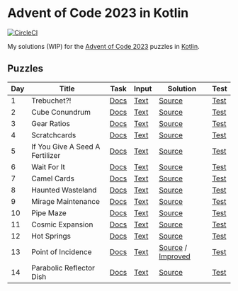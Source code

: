 # Advent of Code 2023 in Kotlin

[![CircleCI](https://dl.circleci.com/status-badge/img/gh/lakiboy/advent-of-code-2023-kotlin.svg?style=svg&circle-token=6d4e4a5bdf4f0e2902c4d54750ff1d7df65cda5c)](https://dl.circleci.com/status-badge/redirect/gh/lakiboy/advent-of-code-2023-kotlin/tree/main)

My solutions (WIP) for the [Advent of Code 2023](https://adventofcode.com/2023) puzzles in [Kotlin](https://kotlinlang.org).

## Puzzles

| Day | Title                           | Task                                         | Input                                | Solution                                                                                                                  | Test                                                     |
|-----|---------------------------------|----------------------------------------------|--------------------------------------|---------------------------------------------------------------------------------------------------------------------------|----------------------------------------------------------|
| 1   | Trebuchet?!                     | [Docs](https://adventofcode.com/2023/day/1)  | [Text](src/main/resources/day01.txt) | [Source](src/main/kotlin/io/dmitrijs/aoc2023/Day01.kt)                                                                    | [Test](src/test/kotlin/io/dmitrijs/aoc2023/Day01Test.kt) |
| 2   | Cube Conundrum                  | [Docs](https://adventofcode.com/2023/day/2)  | [Text](src/main/resources/day02.txt) | [Source](src/main/kotlin/io/dmitrijs/aoc2023/Day02.kt)                                                                    | [Test](src/test/kotlin/io/dmitrijs/aoc2023/Day02Test.kt) |
| 3   | Gear Ratios                     | [Docs](https://adventofcode.com/2023/day/3)  | [Text](src/main/resources/day03.txt) | [Source](src/main/kotlin/io/dmitrijs/aoc2023/Day03.kt)                                                                    | [Test](src/test/kotlin/io/dmitrijs/aoc2023/Day03Test.kt) |
| 4   | Scratchcards                    | [Docs](https://adventofcode.com/2023/day/4)  | [Text](src/main/resources/day04.txt) | [Source](src/main/kotlin/io/dmitrijs/aoc2023/Day04.kt)                                                                    | [Test](src/test/kotlin/io/dmitrijs/aoc2023/Day04Test.kt) |
| 5   | If You Give A Seed A Fertilizer | [Docs](https://adventofcode.com/2023/day/5)  | [Text](src/main/resources/day05.txt) | [Source](src/main/kotlin/io/dmitrijs/aoc2023/Day05.kt)                                                                    | [Test](src/test/kotlin/io/dmitrijs/aoc2023/Day05Test.kt) |
| 6   | Wait For It                     | [Docs](https://adventofcode.com/2023/day/6)  | [Text](src/main/resources/day06.txt) | [Source](src/main/kotlin/io/dmitrijs/aoc2023/Day06.kt)                                                                    | [Test](src/test/kotlin/io/dmitrijs/aoc2023/Day06Test.kt) |
| 7   | Camel Cards                     | [Docs](https://adventofcode.com/2023/day/7)  | [Text](src/main/resources/day07.txt) | [Source](src/main/kotlin/io/dmitrijs/aoc2023/Day07.kt)                                                                    | [Test](src/test/kotlin/io/dmitrijs/aoc2023/Day07Test.kt) |
| 8   | Haunted Wasteland               | [Docs](https://adventofcode.com/2023/day/8)  | [Text](src/main/resources/day08.txt) | [Source](src/main/kotlin/io/dmitrijs/aoc2023/Day08.kt)                                                                    | [Test](src/test/kotlin/io/dmitrijs/aoc2023/Day08Test.kt) |
| 9   | Mirage Maintenance              | [Docs](https://adventofcode.com/2023/day/9)  | [Text](src/main/resources/day09.txt) | [Source](src/main/kotlin/io/dmitrijs/aoc2023/Day09.kt)                                                                    | [Test](src/test/kotlin/io/dmitrijs/aoc2023/Day09Test.kt) |
| 10  | Pipe Maze                       | [Docs](https://adventofcode.com/2023/day/10) | [Text](src/main/resources/day10.txt) | [Source](src/main/kotlin/io/dmitrijs/aoc2023/Day10.kt)                                                                    | [Test](src/test/kotlin/io/dmitrijs/aoc2023/Day10Test.kt) |
| 11  | Cosmic Expansion                | [Docs](https://adventofcode.com/2023/day/11) | [Text](src/main/resources/day11.txt) | [Source](src/main/kotlin/io/dmitrijs/aoc2023/Day11.kt)                                                                    | [Test](src/test/kotlin/io/dmitrijs/aoc2023/Day11Test.kt) |
| 12  | Hot Springs                     | [Docs](https://adventofcode.com/2023/day/12) | [Text](src/main/resources/day12.txt) | [Source](src/main/kotlin/io/dmitrijs/aoc2023/Day12.kt)                                                                    | [Test](src/test/kotlin/io/dmitrijs/aoc2023/Day12Test.kt) |
| 13  | Point of Incidence              | [Docs](https://adventofcode.com/2023/day/13) | [Text](src/main/resources/day13.txt) | [Source](src/main/kotlin/io/dmitrijs/aoc2023/Day13.kt) / [Improved](src/main/kotlin/io/dmitrijs/aoc2023/Day13Improved.kt) | [Test](src/test/kotlin/io/dmitrijs/aoc2023/Day13Test.kt) |
| 14  | Parabolic Reflector Dish        | [Docs](https://adventofcode.com/2023/day/14) | [Text](src/main/resources/day14.txt) | [Source](src/main/kotlin/io/dmitrijs/aoc2023/Day14.kt)                                                                    | [Test](src/test/kotlin/io/dmitrijs/aoc2023/Day14Test.kt) |

